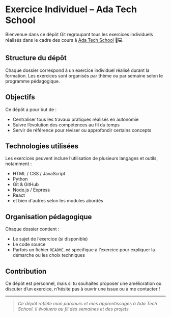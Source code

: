 # Exercice Individuel – Ada Tech School

Bienvenue dans ce dépôt Git regroupant tous les exercices individuels réalisés dans le cadre des cours à [Ada Tech School](https://adatechschool.fr/) 🧠💻

## Structure du dépôt

Chaque dossier correspond à un exercice individuel réalisé durant la formation. Les exercices sont organisés par thème ou par semaine selon le programme pédagogique.

## Objectifs

Ce dépôt a pour but de :

- Centraliser tous les travaux pratiques réalisés en autonomie
- Suivre l’évolution des compétences au fil du temps
- Servir de référence pour réviser ou approfondir certains concepts

## Technologies utilisées

Les exercices peuvent inclure l’utilisation de plusieurs langages et outils, notamment :

- HTML / CSS / JavaScript
- Python
- Git & GitHub
- Node.js / Express
- React
- et bien d'autres selon les modules abordés

## Organisation pédagogique

Chaque dossier contient :

- Le sujet de l’exercice (si disponible)
- Le code source
- Parfois un fichier `README.md` spécifique à l’exercice pour expliquer la démarche ou les choix techniques

## Contribution

Ce dépôt est personnel, mais si tu souhaites proposer une amélioration ou discuter d’un exercice, n’hésite pas à ouvrir une issue ou à me contacter !

---

> _Ce dépôt reflète mon parcours et mes apprentissages à Ada Tech School. Il évoluera au fil des semaines et des projets._
